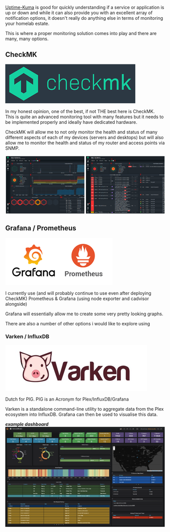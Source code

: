 [Uptime-Kuma](https://docs.xmsystems.co.uk/kuma/) is good for quickly understanding if a service or application is up or down and while it can also provide you with an excellent array of notification options, it doesn't really do anything else in terms of monitoring your homelab estate.

This is where a proper monitoring solution comes into play and there are many, many options.

## CheckMK

![](images/checkmk.png)

In my honest opinion, one of the best, if not THE best here is CheckMK.  This is quite an advanced monitoring tool with many features but it needs to be implemented properly and ideally have dedicated hardware.

CheckMK will allow me to not only monitor the health and status of many different aspects of each of my devices (servers and desktops) but will also allow me to monitor the health and status of my router and access points via SNMP.

![Sample Screenshot](<images/checkmk dash.png>)

## Grafana / Prometheus

![](images/grafana.png)

I currently use (and will probably continue to use even after deploying CheckMK) Prometheus & Grafana (using node exporter and cadvisor alongside)

Grafana will essentially allow me to create some very pretty looking graphs.

There are also a number of other options i would like to explore using

### Varken / InfluxDB

![](images/varken.jpg)

Dutch for PIG. PIG is an Acronym for Plex/InfluxDB/Grafana

Varken is a standalone command-line utility to aggregate data from the Plex ecosystem into InfluxDB.
Grafana can then be used to visualise this data.

***example dashboard***   
![](<images/varken example dash.png>)



